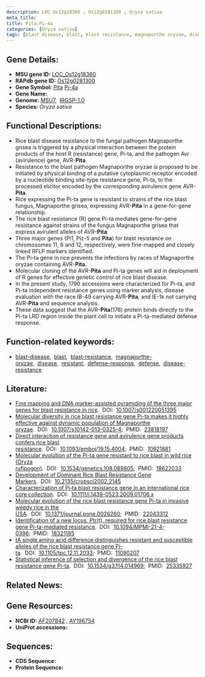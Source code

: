 ```yaml
---
description: LOC_Os12g18360 ; Os12g0281300 ; Oryza sativa
meta_title:
title: Pita;Pi-4a
categories: [Oryza sativa]
tags: [blast disease, blast, blast resistance, magnaporthe oryzae, disease, resistant, defense response, defense, disease resistance]
---
```


## Gene Details:
- **MSU gene ID:** [LOC_Os12g18360](http://rice.uga.edu/cgi-bin/ORF_infopage.cgi?orf=LOC_Os12g18360)  
- **RAPdb gene ID:** [Os12g0281300](https://rapdb.dna.affrc.go.jp/locus/?name=Os12g0281300)  
- **Gene Symbol:** <u>Pita</u>&nbsp;<u>Pi-4a</u>
- **Gene Name:**
- **Genome:**  [MSU7](http://rice.uga.edu/),&nbsp;&nbsp;[IRGSP-1.0](https://rapdb.dna.affrc.go.jp/download/irgsp1.html)
- **Species:** *Oryza sativa*

## Functional Descriptions:
   - Rice blast disease resistance to the fungal pathogen Magnaporthe grisea is triggered by a physical interaction between the protein products of the host R (resistance) gene, Pi-ta, and the pathogen Avr (avirulence) gene, AVR-**Pita**.
   - Resistance to the blast pathogen Magnaporthe oryzae is proposed to be initiated by physical binding of a putative cytoplasmic receptor encoded by a nucleotide binding site-type resistance gene, Pi-ta, to the processed elicitor encoded by the corresponding avirulence gene AVR-**Pita**.
   - Rice expressing the Pi-ta gene is resistant to strains of the rice blast fungus, Magnaporthe grisea, expressing AVR-**Pita** in a gene-for-gene relationship.
   - The rice blast resistance (R) gene Pi-ta mediates gene-for-gene resistance against strains of the fungus Magnaporthe grisea that express avirulent alleles of AVR-**Pita**.
   - Three major genes (Pi1, Piz-5 and **Pita**) for blast resistance on chromosomes 11, 6 and 12, respectively, were fine-mapped and closely linked RFLP markers identified.
   - The Pi-ta gene in rice prevents the infections by races of Magnaporthe oryzae containing AVR-**Pita**.
   - Molecular cloning of the AVR-**Pita** and Pi-ta genes will aid in deployment of R genes for effective genetic control of rice blast disease.
   - In the present study, 1790 accessions were characterized for Pi-ta, and Pi-ta independent resistance genes using marker analysis, disease evaluation with the race IB-49 carrying AVR-**Pita**, and IE-1k not carrying AVR-**Pita** and sequence analysis.
   - These data suggest that the AVR-**Pita**(176) protein binds directly to the Pi-ta LRD region inside the plant cell to initiate a Pi-ta-mediated defense response.

## Function-related keywords:
   - [blast-disease](/tags/blast-disease/),&nbsp;&nbsp;[blast](/tags/blast/),&nbsp;&nbsp;[blast-resistance](/tags/blast-resistance/),&nbsp;&nbsp;[magnaporthe-oryzae](/tags/magnaporthe-oryzae/),&nbsp;&nbsp;[disease](/tags/disease/),&nbsp;&nbsp;[resistant](/tags/resistant/),&nbsp;&nbsp;[defense-response](/tags/defense-response/),&nbsp;&nbsp;[defense](/tags/defense/),&nbsp;&nbsp;[disease-resistance](/tags/disease-resistance/)

## Literature:
   - [Fine mapping and DNA marker-assisted pyramiding of the three major genes for blast resistance in rice](https://www.doi.org/10.1007/s001220051395).&nbsp;&nbsp;DOI:&nbsp;&nbsp;[10.1007/s001220051395](https://www.doi.org/10.1007/s001220051395)
   - [Molecular diversity in rice blast resistance gene Pi-ta makes it highly effective against dynamic population of Magnaporthe oryzae](https://www.doi.org/10.1007/s10142-013-0325-4).&nbsp;&nbsp;DOI:&nbsp;&nbsp;[10.1007/s10142-013-0325-4](https://www.doi.org/10.1007/s10142-013-0325-4);&nbsp;&nbsp;PMID:&nbsp;&nbsp;[23818197](https://pubmed.ncbi.nlm.nih.gov/23818197/)
   - [Direct interaction of resistance gene and avirulence gene products confers rice blast resistance](https://www.doi.org/10.1093/emboj/19.15.4004).&nbsp;&nbsp;DOI:&nbsp;&nbsp;[10.1093/emboj/19.15.4004](https://www.doi.org/10.1093/emboj/19.15.4004);&nbsp;&nbsp;PMID:&nbsp;&nbsp;[10921881](https://pubmed.ncbi.nlm.nih.gov/10921881/)
   - [Molecular evolution of the Pi-ta gene resistant to rice blast in wild rice (Oryza rufipogon)](https://www.doi.org/10.1534/genetics.108.089805).&nbsp;&nbsp;DOI:&nbsp;&nbsp;[10.1534/genetics.108.089805](https://www.doi.org/10.1534/genetics.108.089805);&nbsp;&nbsp;PMID:&nbsp;&nbsp;[18622033](https://pubmed.ncbi.nlm.nih.gov/18622033/)
   - [Development of Dominant Rice Blast Resistance Gene Markers](https://www.doi.org/10.2135/cropsci2002.2145).&nbsp;&nbsp;DOI:&nbsp;&nbsp;[10.2135/cropsci2002.2145](https://www.doi.org/10.2135/cropsci2002.2145)
   - [Characterization of Pi‐ta blast resistance gene in an international rice core collection](https://www.doi.org/10.1111/j.1439-0523.2009.01706.x).&nbsp;&nbsp;DOI:&nbsp;&nbsp;[10.1111/j.1439-0523.2009.01706.x](https://www.doi.org/10.1111/j.1439-0523.2009.01706.x)
   - [Molecular evolution of the rice blast resistance gene Pi-ta in invasive weedy rice in the USA](https://www.doi.org/10.1371/journal.pone.0026260).&nbsp;&nbsp;DOI:&nbsp;&nbsp;[10.1371/journal.pone.0026260](https://www.doi.org/10.1371/journal.pone.0026260);&nbsp;&nbsp;PMID:&nbsp;&nbsp;[22043312](https://pubmed.ncbi.nlm.nih.gov/22043312/)
   - [Identification of a new locus, Ptr(t), required for rice blast resistance gene Pi-ta-mediated resistance](https://www.doi.org/10.1094/MPMI-21-4-0396).&nbsp;&nbsp;DOI:&nbsp;&nbsp;[10.1094/MPMI-21-4-0396](https://www.doi.org/10.1094/MPMI-21-4-0396);&nbsp;&nbsp;PMID:&nbsp;&nbsp;[18321185](https://pubmed.ncbi.nlm.nih.gov/18321185/)
   - [tA single amino acid difference distinguishes resistant and susceptible alleles of the rice blast resistance gene Pi-ta](https://www.doi.org/10.1105/tpc.12.11.2033).&nbsp;&nbsp;DOI:&nbsp;&nbsp;[10.1105/tpc.12.11.2033](https://www.doi.org/10.1105/tpc.12.11.2033);&nbsp;&nbsp;PMID:&nbsp;&nbsp;[11090207](https://pubmed.ncbi.nlm.nih.gov/11090207/)
   - [Statistical inference of selection and divergence of the rice blast resistance gene Pi-ta](https://www.doi.org/10.1534/g3.114.014969).&nbsp;&nbsp;DOI:&nbsp;&nbsp;[10.1534/g3.114.014969](https://www.doi.org/10.1534/g3.114.014969);&nbsp;&nbsp;PMID:&nbsp;&nbsp;[25335927](https://pubmed.ncbi.nlm.nih.gov/25335927/)

## Related News:

## Gene Resources:
- **NCBI ID:**  [AF207842](http://www.ncbi.nlm.nih.gov/nuccore/AF207842)&nbsp;,&nbsp;[AY196754](http://www.ncbi.nlm.nih.gov/nuccore/AY196754)
- **UniProt accessions:** [](https://www.uniprot.org/uniprotkb//entry)

## Sequences:
- **CDS Sequence:**
- **Protein Sequence:**
